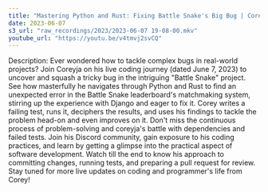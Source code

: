 ```yaml
---
title: "Mastering Python and Rust: Fixing Battle Snake's Big Bug | Coreyja's Live Coding Session"
date: 2023-06-07
s3_url: "raw_recordings/2023/2023-06-07 19-08-00.mkv"
youtube_url: "https://youtu.be/v4tmvj2svCQ"
---
```


Description:
Ever wondered how to tackle complex bugs in real-world projects? Join Coreyja on his live coding journey (dated June 7, 2023) to uncover and squash a tricky bug in the intriguing "Battle Snake" project. See how masterfully he navigates through Python and Rust to find an unexpected error in the Battle Snake leaderboard's matchmaking system, stirring up the experience with Django and eager to fix it. Corey writes a failing test, runs it, deciphers the results, and uses his findings to tackle the problem head-on and even improves on it. Don't miss the continuous process of problem-solving and coreyja's battle with dependencies and failed tests. Join his Discord community, gain exposure to his coding practices, and learn by getting a glimpse into the practical aspect of software development. Watch till the end to know his approach to committing changes, running tests, and preparing a pull request for review. Stay tuned for more live updates on coding and programmer's life from Corey!
